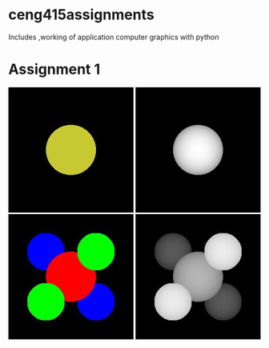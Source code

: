 # ceng415assignments
Includes ,working of application computer graphics with python
# Assignment 1
![scene1](https://github.com/arzuozkan/ceng415assignments/blob/development/assignment1/scene1.jpg?raw=true)
![scene1_depth](https://github.com/arzuozkan/ceng415assignments/blob/development/assignment1/scene1_depth.jpg?raw=true)
![scene2](https://github.com/arzuozkan/ceng415assignments/blob/development/assignment1/scene2.jpg?raw=true)
![scene2_depth](https://github.com/arzuozkan/ceng415assignments/blob/development/assignment1/scene2_depth.jpg?raw=true)
